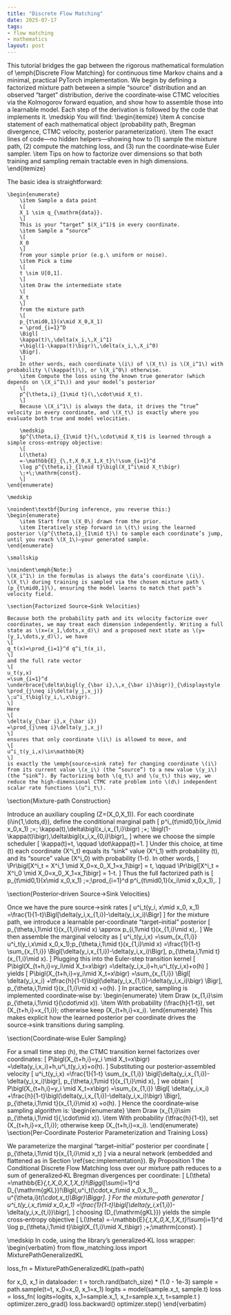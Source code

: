 ```yaml
---
title: "Discrete Flow Matching"
date: 2025-07-17
tags:
- flow matching 
- mathematics
layout: post
---
```




<!-- Load MathJax so LaTeX renders in GitHub Pages without touching layouts -->
<script>
  window.MathJax = {
    tex: {
      inlineMath: [['\\(','\\)'], ['\\[','\\]']]
    }
  };
</script>
<script src="https://cdn.jsdelivr.net/npm/mathjax@3/es5/tex-mml-chtml.js"></script>



This tutorial bridges the gap between the rigorous mathematical formulation of \emph{Discrete Flow Matching} for continuous time Markov chains and a minimal, practical PyTorch implementation.  We begin by defining a factorized mixture path between a simple “source” distribution and an observed “target” distribution, derive the coordinate‐wise CTMC velocities via the Kolmogorov forward equation, and show how to assemble those into a learnable model.  Each step of the derivation is  followed by the code that implements it.
\medskip
You will find:
\begin{itemize}
	\item A concise statement of each mathematical object (probability path, Bregman divergence, CTMC velocity, posterior parameterization).
	\item The exact lines of code—no hidden helpers—showing how to (1) sample the mixture path, (2) compute the matching loss, and (3) run the coordinate‐wise Euler sampler.
	\item Tips on how to factorize over dimensions so that both training and sampling remain tractable even in high dimensions.
\end{itemize}

The basic idea is straightforward: 
	

	\begin{enumerate}
		\item Sample a data point 
		\[
		X_1 \sim q_{\mathrm{data}}.
		\]
		This is your “target” $(X_i^1)$ in every coordinate.
		\item Sample a “source” 
		\[
		X_0
		\]
		from your simple prior (e.g.\ uniform or noise).
		\item Pick a time 
		\[
		t \sim U[0,1].
		\]
		\item Draw the intermediate state 
		\[
		X_t
		\]
		from the mixture path
		\[
		p_{t\mid0,1}(x\mid X_0,X_1)
		= \prod_{i=1}^D
		\Bigl[
		\kappa(t)\,\delta(x_i,\,X_i^1)
		+\bigl(1-\kappa(t)\bigr)\,\delta(x_i,\,X_i^0)
		\Bigr].
		\]
		In other words, each coordinate \(i\) of \(X_t\) is \(X_i^1\) with probability \(\kappa(t)\), or \(X_i^0\) otherwise.
		\item Compute the loss using the known true generator (which depends on \(X_i^1\)) and your model’s posterior
		\[
		p^{\theta,i}_{1\mid t}(\,\cdot\mid X_t).
		\]
		Because \(X_i^1\) is always the data, it drives the “true” velocity in every coordinate, and \(X_t\) is exactly where you evaluate both true and model velocities.
		
		\medskip
		$p^{\theta,i}_{1\mid t}(\,\cdot\mid X_t)$ is learned through a simple cross‐entropy objective:
		\[
		L(\theta)
		=-\mathbb{E}_{\,t,X_0,X_1,X_t}\!\sum_{i=1}^d
		\log p^{\theta,i}_{1\mid t}\bigl(X_1^i\mid X_t\bigr)
		\;+\;\mathrm{const}.
		\]
	\end{enumerate}
	
	\medskip
	
	\noindent\textbf{During inference, you reverse this:}
	\begin{enumerate}
		\item Start from \(X_0\) drawn from the prior.
		\item Iteratively step forward in \(t\) using the learned posterior \(p^{\theta,i}_{1\mid t}\) to sample each coordinate’s jump, until you reach \(X_1\)—your generated sample.
	\end{enumerate}
	
	\smallskip
	
	\noindent\emph{Note:} 
	\(X_i^1\) in the formulas is always the data’s coordinate \(i\).  
	\(X_t\) during training is sampled via the chosen mixture path \(p_{t\mid0,1}\), ensuring the model learns to match that path’s velocity field.  
	
	\section{Factorized Source→Sink Velocities}
	
	Because both the probability path and its velocity factorize over coordinates, we may treat each dimension independently. Writing a full state as \(x=(x_1,\dots,x_d)\) and a proposed next state as \(y=(y_1,\dots,y_d)\), we have
	\[
	q_t(x)=\prod_{i=1}^d q^i_t(x_i),
	\]
	and the full rate vector
	\[
	u_t(y,x)
	=\sum_{i=1}^d
	\underbrace{\delta\bigl(y_{\bar i},\,x_{\bar i}\bigr)}_{\displaystyle \prod_{j\neq i}\delta(y_j,x_j)}
	\;u^i_t\bigl(y_i,\,x\bigr).
	\]
	Here
	\[
	\delta(y_{\bar i},x_{\bar i})
	=\prod_{j\neq i}\delta(y_j,x_j)
	\]
	ensures that only coordinate \(i\) is allowed to move, and
	\[
	u^i_t(y_i,x)\in\mathbb{R}
	\]
	is exactly the \emph{source→sink rate} for changing coordinate \(i\) from its current value \(x_i\) (the “source”) to a new value \(y_i\) (the “sink”). By factorizing both \(q_t\) and \(u_t\) this way, we reduce the high-dimensional CTMC rate problem into \(d\) independent scalar rate functions \(u^i_t\).
	
	
\section{Mixture-path Construction}

Introduce an auxiliary coupling \(Z=(X_0,X_1)\).  For each coordinate \(i\in\{1,\dots,d\}\), define the conditional marginal path
\[
p^i_{t\mid0,1}(x_i\mid x_0,x_1)
\;=\;
\kappa(t)\,\delta\bigl(x_i,x_{1,i}\bigr)
\;+\;
\bigl(1-\kappa(t)\bigr)\,\delta\bigl(x_i,x_{0,i}\bigr)\,,
\]
where we choose the simple scheduler
\[
\kappa(t)=t,
\qquad
\dot\kappa(t)=1.
\]
Under this choice, at time \(t\) each coordinate \(X^i_t\) equals its “sink” value \(X^i_1\) with probability \(t\), and its “source” value \(X^i_0\) with probability \(1-t\).  In other words,
\[
\Pr\bigl[X^i_t = X^i_1 \mid X_0=x_0,\,X_1=x_1\bigr] = t,
\qquad
\Pr\bigl[X^i_t = X^i_0 \mid X_0=x_0,\,X_1=x_1\bigr] = 1-t.
\]
Thus the full factorized path is
\[
p_{t\mid0,1}(x\mid x_0,x_1)
\;=\;\prod_{i=1}^d p^i_{t\mid0,1}(x_i\mid x_0,x_1)\,. 
\]

\section{Posterior‐driven Source→Sink Velocities}

Once we have the pure source→sink rates 
\[
u^i_t(y_i, x\mid x_0, x_1)
=\frac{1}{1-t}\Bigl[\delta(y_i,x_{1,i})-\delta(y_i,x_i)\Bigr]
\]
for the mixture path, we introduce a learnable per‐coordinate “target–initial” posterior
\[
p_{\theta,i,1\mid t}(x_{1,i}\mid x)
\approx p_{i,1\mid t}(x_{1,i}\mid x)\,.
\]
We then assemble the marginal velocity as
\[
u^i_t(y_i,x)
=\sum_{x_{1,i}}
u^i_t(y_i,x\mid x_0,x_1)\;p_{\theta,i,1\mid t}(x_{1,i}\mid x)
=\frac{1}{1-t}
\sum_{x_{1,i}}
\Bigl[\delta(y_i,x_{1,i})-\delta(y_i,x_i)\Bigr]\,
p_{\theta,i,1\mid t}(x_{1,i}\mid x).
\]
Plugging this into the Euler‐step transition kernel
\[
P\bigl(X_{t+h,i}=y_i\mid X_t=x\bigr)
=\delta(y_i,x_i)+h\,u^i_t(y_i,x)+o(h)
\]
yields
\[
P\bigl(X_{t+h,i}=y_i\mid X_t=x\bigr)
=\sum_{x_{1,i}}
\Bigl[
\delta(y_i,x_i)
+\tfrac{h}{1-t}\bigl(\delta(y_i,x_{1,i})-\delta(y_i,x_i)\bigr)
\Bigr]\,
p_{\theta,i,1\mid t}(x_{1,i}\mid x)
+o(h).
\]
In practice, sampling is implemented coordinate‐wise by:
\begin{enumerate}
	\item Draw \(x_{1,i}\sim p_{\theta,i,1\mid t}(\cdot\mid x)\).
	\item With probability \(\frac{h}{1-t}\), set \(X_{t+h,i}=x_{1,i}\); otherwise keep \(X_{t+h,i}=x_i\).
\end{enumerate}
This makes explicit how the learned posterior per coordinate drives the source→sink transitions during sampling.
	
	
\section{Coordinate‐wise Euler Sampling}

For a small time step \(h\), the CTMC transition kernel factorizes over coordinates:
\[
P\bigl(X_{t+h,i}=y_i \mid X_t=x\bigr)
=\delta(y_i,x_i)+h\,u^i_t(y_i,x)+o(h).
\]
Substituting our posterior‐assembled velocity
\[
u^i_t(y_i,x)
=\frac{1}{1-t}
\sum_{x_{1,i}}
\bigl[\delta(y_i,x_{1,i})-\delta(y_i,x_i)\bigr]\,
p_{\theta,i,1\mid t}(x_{1,i}\mid x),
\]
we obtain
\[
P\bigl(X_{t+h,i}=y_i \mid X_t=x\bigr)
=\sum_{x_{1,i}}
\Bigl[
\delta(y_i,x_i)
+\frac{h}{1-t}\bigl(\delta(y_i,x_{1,i})-\delta(y_i,x_i)\bigr)
\Bigr]\,
p_{\theta,i,1\mid t}(x_{1,i}\mid x)
+o(h).
\]
Hence the coordinate‐wise sampling algorithm is:
\begin{enumerate}
	\item Draw \(x_{1,i}\sim p_{\theta,i,1\mid t}(\,\cdot\mid x)\).
	\item With probability \(\tfrac{h}{1-t}\), set \(X_{t+h,i}=x_{1,i}\); otherwise keep \(X_{t+h,i}=x_i\).
\end{enumerate}
\section{Per‐Coordinate Posterior Parameterization and Training Loss}

We parameterize the marginal “target–initial” posterior per coordinate
\[
p_{\theta,i,1\mid t}(x_{1,i}\mid x_t)
\]
via a neural network (embedded and flattened as in Section \ref{sec:implementation}).  By Proposition 1 the Conditional Discrete Flow Matching loss over our mixture path reduces to a sum of generalized‐KL Bregman divergences per coordinate:
\[
L(\theta)
=\mathbb{E}_{\,t,X_0,X_1,X_t}\!\Biggl[\sum_{i=1}^d
D_{\mathrm{gKL}}\!\Bigl(\,u^i_t(\cdot,x_t\mid x_0,x_1)\,,\,
u^{\theta,i}_t(\cdot,x_t)\Bigr)\Biggr].
\]
For the mixture‐path generator
\[
u^i_t(y_i,x_t\mid x_0,x_1)
=\frac{1}{1-t}\bigl[\delta(y_i,x_{1,i})-\delta(y_i,x_{t,i})\bigr],
\]
choosing \(D_{\mathrm{gKL}}\) yields the simple cross‐entropy objective
\[
L(\theta)
=-\mathbb{E}_{\,t,X_0,X_1,X_t}\!\sum_{i=1}^d
\log p_{\theta,i,1\mid t}\bigl(X_{1,i}\mid X_t\bigr)
\;+\;\mathrm{const}.
\]

\medskip
In code, using the library’s generalized‐KL loss wrapper:
\begin{verbatim}
from flow_matching.loss import MixturePathGeneralizedKL

loss_fn = MixturePathGeneralizedKL(path=path)

for x_0, x_1 in dataloader:
t      = torch.rand(batch_size) * (1.0 - 1e-3)
sample = path.sample(t=t, x_0=x_0, x_1=x_1)
logits = model(sample.x_t, sample.t)
loss   = loss_fn(
logits=logits,
x_1=sample.x_1,
x_t=sample.x_t,
t=sample.t
)
optimizer.zero_grad()
loss.backward()
optimizer.step()
\end{verbatim}
	
	
	

	


